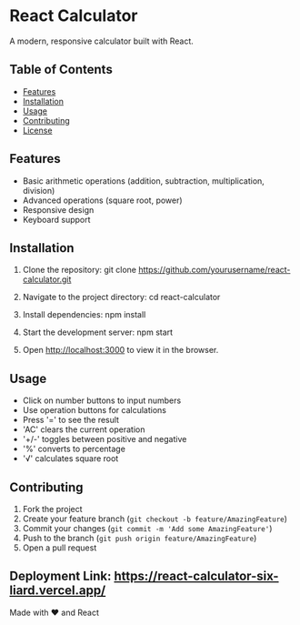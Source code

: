 # React Calculator

A modern, responsive calculator built with React.

## Table of Contents

- [Features](#features)
- [Installation](#installation)
- [Usage](#usage)
- [Contributing](#contributing)
- [License](#license)

## Features

- Basic arithmetic operations (addition, subtraction, multiplication, division)
- Advanced operations (square root, power)
- Responsive design
- Keyboard support

## Installation

1. Clone the repository: git clone https://github.com/yourusername/react-calculator.git
2. Navigate to the project directory: cd react-calculator
3. Install dependencies: npm install
4. Start the development server: npm start

5. Open [http://localhost:3000](http://localhost:3000) to view it in the browser.

## Usage

- Click on number buttons to input numbers
- Use operation buttons for calculations
- Press '=' to see the result
- 'AC' clears the current operation
- '+/-' toggles between positive and negative
- '%' converts to percentage
- '√' calculates square root

## Contributing

1. Fork the project
2. Create your feature branch (`git checkout -b feature/AmazingFeature`)
3. Commit your changes (`git commit -m 'Add some AmazingFeature'`)
4. Push to the branch (`git push origin feature/AmazingFeature`)
5. Open a pull request

## Deployment Link: https://react-calculator-six-liard.vercel.app/

Made with ❤️ and React

